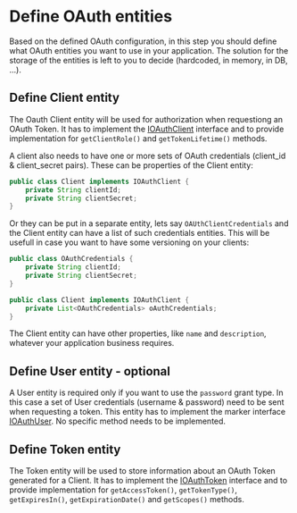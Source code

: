 # Define OAuth entities

Based on the defined OAuth configuration, in this step you should define what OAuth entities you want to use in your application. The solution for the storage of the entities is left to you to decide (hardcoded, in memory, in DB, ...). 


## Define Client entity

The Oauth Client entity will be used for authorization when requestiong an OAuth Token. It has to implement the [IOAuthClient][IOAuthClient] interface and to provide implementation for `getClientRole()` and `getTokenLifetime()` methods.

A client also needs to have one or more sets of OAuth credentials (client_id & client_secret pairs). These can be properties of the Client entity:

```java
public class Client implements IOAuthClient {
	private String clientId;
	private String clientSecret;
}	
```

Or they can be put in a separate entity, lets say `OAUthClientCredentials` and the Client entity can have a list of such credentials entities. This will be usefull in case you want to have some versioning on your clients:

```java
public class OAuthCredentials {
	private String clientId;
	private String clientSecret;
}

public class Client implements IOAuthClient {
	private List<OAuthCredentials> oAuthCredentials;
}
```

The Client entity can have other properties, like `name` and `description`, whatever your application business requires.

## Define User entity - optional

A User entity is required only if you want to use the `password` grant type. In this case a set of User credentials (username & password) need to be sent when requesting a token. This entity has to implement the marker interface [IOAuthUser][IOAuthUser]. No specific method needs to be implemented.

## Define Token entity

The Token entity will be used to store information about an OAuth Token generated for a Client. It has to implement the [IOAuthToken][IOAuthToken] interface and to provide implementation for `getAccessToken()`, `getTokenType()`, `getExpiresIn()`, `getExpirationDate()` and `getScopes()` methods.  



[IOAuthClient]: src/main/java/com/forbesdigital/jee/oauth/model/IOAuthClient.java
[IOAuthUser]: src/main/java/com/forbesdigital/jee/oauth/model/IOAuthUser.java
[IOAuthToken]: src/main/java/com/forbesdigital/jee/oauth/model/IOAuthToken.java